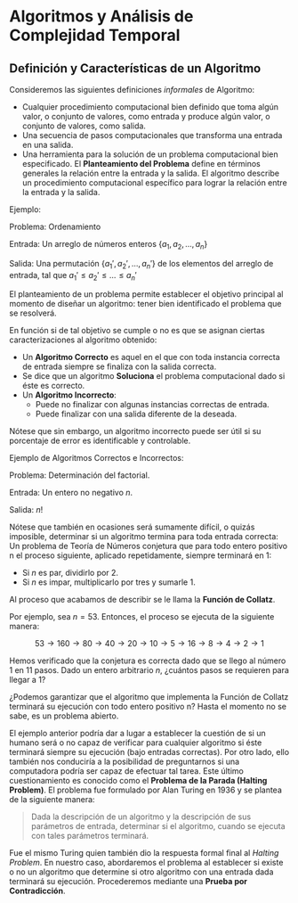 # Algoritmos y Análisis de Complejidad Temporal

## Definición y Características de un Algoritmo

Consideremos las siguientes definiciones *informales* de Algoritmo: 

* Cualquier procedimiento computacional bien definido que toma algún valor, o conjunto de valores, como entrada y produce algún valor, o conjunto de valores, como salida. 
* Una secuencia de pasos computacionales que transforma una entrada en una salida. 
* Una herramienta para la solución de un problema computacional bien especificado. El **Planteamiento del Problema** define en términos generales la relación entre la entrada y la salida. El algoritmo describe un procedimiento computacional específico para lograr la relación entre la entrada y la salida.

Ejemplo:

Problema: Ordenamiento

Entrada: Un arreglo de números enteros $\{a_1, a_2, \dots, a_n\}$

Salida: Una permutación $\{a_1', a_2', \dots, a_n'\}$ de los elementos del arreglo de entrada, tal que $a_1' \leq a_2' \leq \dots \leq a_n'$

El planteamiento de un problema permite establecer el objetivo principal al momento de diseñar un algoritmo: tener bien identificado el problema que se resolverá. 

En función si de tal objetivo se cumple o no es que se asignan ciertas caracterizaciones al algoritmo obtenido: 

* Un **Algoritmo Correcto** es aquel en el que con toda instancia correcta de entrada siempre se finaliza con la salida correcta. 
* Se dice que un algoritmo **Soluciona** el problema computacional dado si éste es correcto. 
* Un **Algoritmo Incorrecto**: 
  * Puede no finalizar con algunas instancias correctas de entrada. 
  * Puede finalizar con una salida diferente de la deseada. 

Nótese que sin embargo, un algoritmo incorrecto puede ser útil si su porcentaje de error es identificable y controlable.

Ejemplo de Algoritmos Correctos e Incorrectos: 

Problema: Determinación del factorial. 

Entrada: Un entero no negativo $n$. 

Salida: $n!$

Nótese que también en ocasiones será sumamente difícil, o quizás imposible, determinar si un algoritmo termina para toda entrada correcta: Un problema de Teoría de Números conjetura que para todo entero positivo n el proceso siguiente, aplicado repetidamente, siempre terminará en 1:

* Si $n$ es par, dividirlo por 2. 
* Si $n$ es impar, multiplicarlo por tres y sumarle 1. 

Al proceso que acabamos de describir se le llama la **Función de Collatz**. 

Por ejemplo, sea $n=53$. Entonces, el proceso se ejecuta de la siguiente manera:

$$53 \rightarrow 160 \rightarrow 80 \rightarrow 40 \rightarrow 20 \rightarrow 10 \rightarrow 5 \rightarrow 16 \rightarrow 8 \rightarrow 4 \rightarrow 2 \rightarrow 1$$

Hemos verificado que la conjetura es correcta dado que se llego al número 1 en 11 pasos. Dado un entero arbitrario $n$, ¿cuántos pasos se requieren para llegar a 1?

¿Podemos garantizar que el algoritmo que implementa la Función de Collatz terminará su ejecución con todo entero positivo n? Hasta el momento no se sabe, es un problema abierto.

El ejemplo anterior podría dar a lugar a establecer la cuestión de si un humano será o no capaz de verificar para cualquier algoritmo si éste terminará siempre su ejecución (bajo entradas correctas). Por otro lado, ello también nos conduciría a la posibilidad de preguntarnos si una computadora podría ser capaz de efectuar tal tarea. Este último cuestionamiento es conocido como el **Problema de la Parada (Halting Problem)**. El problema fue formulado por Alan Turing en 1936 y se plantea de la siguiente manera: 

> Dada la descripción de un algoritmo y la descripción de sus parámetros de entrada, determinar si el algoritmo, cuando se ejecuta con tales parámetros terminará. 

Fue el mismo Turing quien también dio la respuesta formal final al *Halting Problem*. En nuestro caso, abordaremos el problema al establecer si existe o no un algoritmo que determine si otro algoritmo con una entrada dada terminará su ejecución. Procederemos mediante una **Prueba por Contradicción**. 

